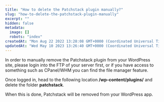 ```yaml
---
title: "How to delete the Patchstack plugin manually?"
slug: "how-to-delete-the-patchstack-plugin-manually"
excerpt: ""
hidden: false
metadata: 
  image: []
  robots: "index"
createdAt: "Mon Aug 22 2022 13:28:08 GMT+0000 (Coordinated Universal Time)"
updatedAt: "Wed May 10 2023 13:26:40 GMT+0000 (Coordinated Universal Time)"
---
```

In order to manually remove the Patchstack plugin from your WordPress site, please login into the FTP of your server first, or if you have access to something such as CPanel/WHM you can find the file manager feature.

Once logged in, head to the following location **/wp-content/plugins/** and delete the folder **patchstack**.

When this is done, Patchstack will be removed from your WordPress app.
